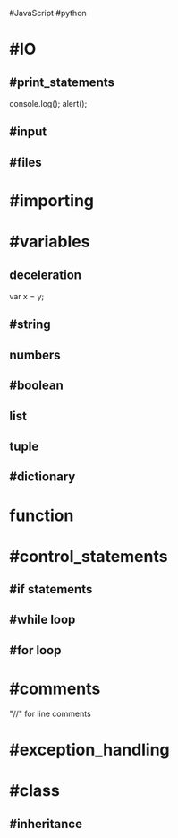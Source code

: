 #JavaScript
#python 
# #IO
## #print_statements
console.log();
alert();
## #input 

## #files

# #importing 

# #variables
## deceleration
var x = y;
## #string
## numbers
## #boolean
## list
## tuple

## #dictionary
# function
# #control_statements
## #if statements
## #while loop
## #for loop
# #comments
"//" for line comments
# #exception_handling
# #class
## #inheritance